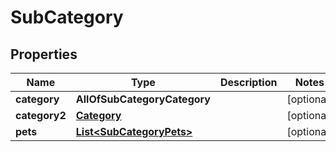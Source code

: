 # SubCategory

## Properties
Name | Type | Description | Notes
------------ | ------------- | ------------- | -------------
**category** | **AllOfSubCategoryCategory** |  |  [optional]
**category2** | [**Category**](Category.md) |  |  [optional]
**pets** | [**List&lt;SubCategoryPets&gt;**](SubCategoryPets.md) |  |  [optional]
